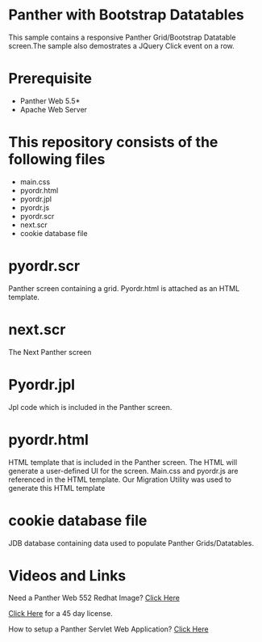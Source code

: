 # Panther with Bootstrap Datatables
This sample contains a responsive Panther Grid/Bootstrap Datatable screen.The sample also demostrates a JQuery Click event on a row.

# Prerequisite
  * Panther Web 5.5*
  * Apache  Web Server

# This repository consists of the following files
  * main.css
  * pyordr.html
  * pyordr.jpl
  * pyordr.js
  * pyordr.scr
  * next.scr
  * cookie database file
  
# pyordr.scr
Panther screen containing a grid. Pyordr.html is attached as an HTML template.

# next.scr
The Next Panther screen

# Pyordr.jpl
Jpl code which is included in the Panther screen. 

# pyordr.html
HTML template that is included in the Panther screen. The HTML will generate a user-defined UI for the screen. Main.css and pyordr.js are referenced in the HTML template.
Our Migration Utility  was used to generate this HTML template

# cookie database file
JDB database containing  data used to populate Panther Grids/Datatables.

# Videos and Links

Need a Panther Web 552 Redhat Image? [Click Here](https://hub.docker.com/r/prolificspanther/pantherweb)

[Click Here](https://www.prolifics.com/panther-trial-license-request) for a 45 day license.

How to setup a Panther Servlet Web Application? [Click Here](https://github.com/ProlificsPanther/PantherWeb/releases)
